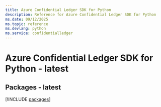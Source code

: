 ```yaml
---
title: Azure Confidential Ledger SDK for Python
description: Reference for Azure Confidential Ledger SDK for Python
ms.date: 09/12/2025
ms.topic: reference
ms.devlang: python
ms.service: confidentialledger
---
```

# Azure Confidential Ledger SDK for Python - latest
## Packages - latest
[!INCLUDE [packages](confidential-ledger-index.md)]